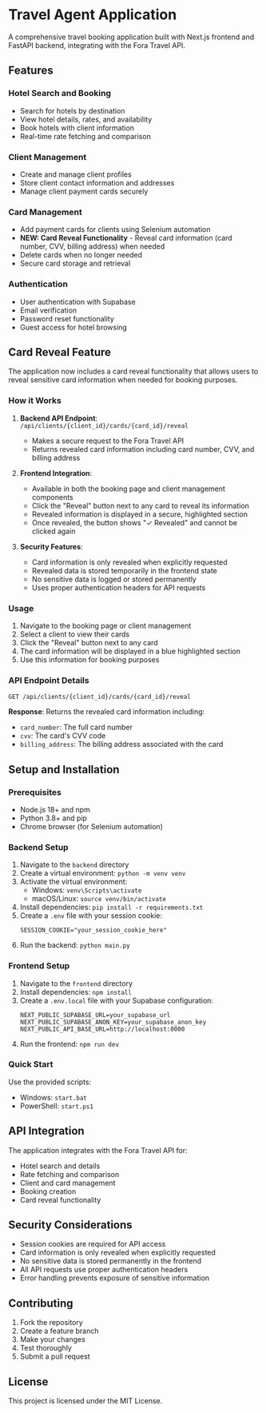 # Travel Agent Application

A comprehensive travel booking application built with Next.js frontend and FastAPI backend, integrating with the Fora Travel API.

## Features

### Hotel Search and Booking
- Search for hotels by destination
- View hotel details, rates, and availability
- Book hotels with client information
- Real-time rate fetching and comparison

### Client Management
- Create and manage client profiles
- Store client contact information and addresses
- Manage client payment cards securely

### Card Management
- Add payment cards for clients using Selenium automation
- **NEW: Card Reveal Functionality** - Reveal card information (card number, CVV, billing address) when needed
- Delete cards when no longer needed
- Secure card storage and retrieval

### Authentication
- User authentication with Supabase
- Email verification
- Password reset functionality
- Guest access for hotel browsing

## Card Reveal Feature

The application now includes a card reveal functionality that allows users to reveal sensitive card information when needed for booking purposes.

### How it Works

1. **Backend API Endpoint**: `/api/clients/{client_id}/cards/{card_id}/reveal`
   - Makes a secure request to the Fora Travel API
   - Returns revealed card information including card number, CVV, and billing address

2. **Frontend Integration**:
   - Available in both the booking page and client management components
   - Click the "Reveal" button next to any card to reveal its information
   - Revealed information is displayed in a secure, highlighted section
   - Once revealed, the button shows "✓ Revealed" and cannot be clicked again

3. **Security Features**:
   - Card information is only revealed when explicitly requested
   - Revealed data is stored temporarily in the frontend state
   - No sensitive data is logged or stored permanently
   - Uses proper authentication headers for API requests

### Usage

1. Navigate to the booking page or client management
2. Select a client to view their cards
3. Click the "Reveal" button next to any card
4. The card information will be displayed in a blue highlighted section
5. Use this information for booking purposes

### API Endpoint Details

```http
GET /api/clients/{client_id}/cards/{card_id}/reveal
```

**Response**: Returns the revealed card information including:
- `card_number`: The full card number
- `cvv`: The card's CVV code
- `billing_address`: The billing address associated with the card

## Setup and Installation

### Prerequisites
- Node.js 18+ and npm
- Python 3.8+ and pip
- Chrome browser (for Selenium automation)

### Backend Setup
1. Navigate to the `backend` directory
2. Create a virtual environment: `python -m venv venv`
3. Activate the virtual environment:
   - Windows: `venv\Scripts\activate`
   - macOS/Linux: `source venv/bin/activate`
4. Install dependencies: `pip install -r requirements.txt`
5. Create a `.env` file with your session cookie:
   ```
   SESSION_COOKIE="your_session_cookie_here"
   ```
6. Run the backend: `python main.py`

### Frontend Setup
1. Navigate to the `frontend` directory
2. Install dependencies: `npm install`
3. Create a `.env.local` file with your Supabase configuration:
   ```
   NEXT_PUBLIC_SUPABASE_URL=your_supabase_url
   NEXT_PUBLIC_SUPABASE_ANON_KEY=your_supabase_anon_key
   NEXT_PUBLIC_API_BASE_URL=http://localhost:8000
   ```
4. Run the frontend: `npm run dev`

### Quick Start
Use the provided scripts:
- Windows: `start.bat`
- PowerShell: `start.ps1`

## API Integration

The application integrates with the Fora Travel API for:
- Hotel search and details
- Rate fetching and comparison
- Client and card management
- Booking creation
- Card reveal functionality

## Security Considerations

- Session cookies are required for API access
- Card information is only revealed when explicitly requested
- No sensitive data is stored permanently in the frontend
- All API requests use proper authentication headers
- Error handling prevents exposure of sensitive information

## Contributing

1. Fork the repository
2. Create a feature branch
3. Make your changes
4. Test thoroughly
5. Submit a pull request

## License

This project is licensed under the MIT License. 